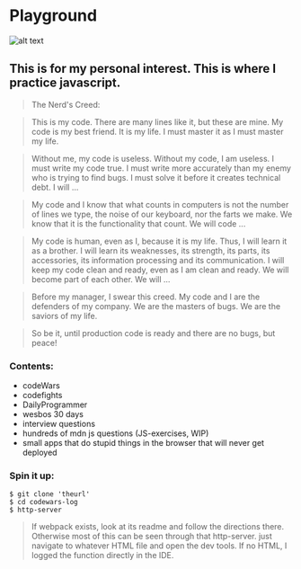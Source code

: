 # Playground

![alt text](https://engineering.nyu.edu/sites/default/files/styles/content_header_default_1x/public/2018-03/program-comp-sci.jpg?h=e1d1bc8a&itok=-xmP6Hjw)

## This is for my personal interest. This is where I practice javascript.

> The Nerd's Creed:

>This is my code. There are many lines like it, but these are mine.
My code is my best friend. It is my life. I must master it as I must master my life.

>Without me, my code is useless. Without my code, I am useless. I must write my code true. I must write more accurately than my enemy who is trying to find bugs. I must solve it before it creates technical debt. I will ...

>My code and I know that what counts in computers is not the number of lines we type, the noise of our keyboard, nor the farts we make. We know that it is the functionality that count. We will code ...

>My code is human, even as I, because it is my life. Thus, I will learn it as a brother. I will learn its weaknesses, its strength, its parts, its accessories, its information processing and its communication. I will keep my code clean and ready, even as I am clean and ready. We will become part of each other. We will ...

>Before my manager, I swear this creed. My code and I are the defenders of my company. We are the masters of bugs. We are the saviors of my life.

>So be it, until production code is ready and there are no bugs, but peace!

### Contents:
- codeWars
- codefights
- DailyProgrammer
- wesbos 30 days
- interview questions
- hundreds of mdn js questions (JS-exercises, WIP)
- small apps that do stupid things in the browser that will never get deployed

### Spin it up:

```
$ git clone 'theurl'
$ cd codewars-log
$ http-server
```

> If webpack exists, look at its readme and follow the directions there. Otherwise most of this can be seen through that http-server. just navigate to whatever HTML file and open the dev tools. If no HTML, I logged the function directly in the IDE.
